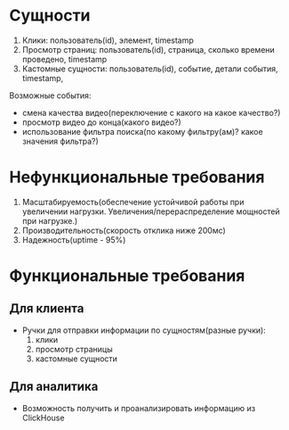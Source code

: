 # Сущности
1. Клики: пользователь(id), элемент, timestamp
2. Просмотр страниц: пользователь(id), страница, сколько времени проведено, timestamp
3. Кастомные сущности: пользователь(id), событие, детали события, timestamp,

Возможные события:
   - смена качества видео(переключение с какого на какое качество?)
   - просмотр видео до конца(какого видео?)
   - использование фильтра поиска(по какому фильтру(ам)? какое значения фильтра?)

# Нефункциональные требования
1. Масштабируемость(обеспечение устойчивой работы при увеличении нагрузки. Увеличения/перераспределение мощностей при нагрузке.)
2. Производительность(скорость отклика ниже 200мс)
3. Надежность(uptime - 95%)

# Функциональные требования
## Для клиента
- Ручки для отправки информации по сущностям(разные ручки):
   1. клики
   2. просмотр страницы
   3. кастомные сущности
## Для аналитика
- Возможность получить и проанализировать информацию из ClickHouse